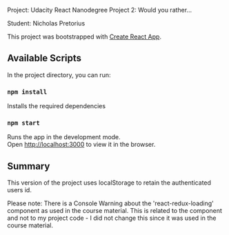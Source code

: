 Project: Udacity React Nanodegree Project 2: Would you rather...

Student: Nicholas Pretorius

This project was bootstrapped with [Create React App](https://github.com/facebook/create-react-app).

## Available Scripts

In the project directory, you can run:

### `npm install`

Installs the required dependencies

### `npm start`

Runs the app in the development mode.
<br />
Open [http://localhost:3000](http://localhost:3000) to view it in the browser.


## Summary

This version of the project uses localStorage to retain the authenticated users id. 

Please note: There is a Console Warning about the 'react-redux-loading' component as used in the course material. This is related to the component and not to my project code - I did not change this since it was used in the course material. 

